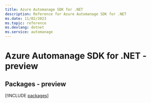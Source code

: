 ```yaml
---
title: Azure Automanage SDK for .NET
description: Reference for Azure Automanage SDK for .NET
ms.date: 11/02/2023
ms.topic: reference
ms.devlang: dotnet
ms.service: automanage
---
```

# Azure Automanage SDK for .NET - preview
## Packages - preview
[!INCLUDE [packages](automanage-index.md)]